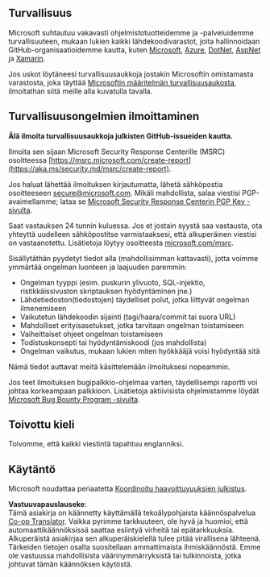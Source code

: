 <!--
CO_OP_TRANSLATOR_METADATA:
{
  "original_hash": "cc205495d4eace1fabcdee963024069f",
  "translation_date": "2025-06-12T11:09:57+00:00",
  "source_file": "SECURITY.md",
  "language_code": "fi"
}
-->
## Turvallisuus

Microsoft suhtautuu vakavasti ohjelmistotuotteidemme ja -palveluidemme turvallisuuteen, mukaan lukien kaikki lähdekoodivarastot, joita hallinnoidaan GitHub-organisaatioidemme kautta, kuten [Microsoft](https://github.com/Microsoft), [Azure](https://github.com/Azure), [DotNet](https://github.com/dotnet), [AspNet](https://github.com/aspnet) ja [Xamarin](https://github.com/xamarin).

Jos uskot löytäneesi turvallisuusaukkoja jostakin Microsoftin omistamasta varastosta, joka täyttää [Microsoftin määritelmän turvallisuusaukosta](https://aka.ms/security.md/definition), ilmoitathan siitä meille alla kuvatulla tavalla.

## Turvallisuusongelmien ilmoittaminen

**Älä ilmoita turvallisuusaukkoja julkisten GitHub-issueiden kautta.**

Ilmoita sen sijaan Microsoft Security Response Centerille (MSRC) osoitteessa [https://msrc.microsoft.com/create-report](https://aka.ms/security.md/msrc/create-report).

Jos haluat lähettää ilmoituksen kirjautumatta, lähetä sähköpostia osoitteeseen [secure@microsoft.com](mailto:secure@microsoft.com). Mikäli mahdollista, salaa viestisi PGP-avaimellamme; lataa se [Microsoft Security Response Centerin PGP Key -sivulta](https://aka.ms/security.md/msrc/pgp).

Saat vastauksen 24 tunnin kuluessa. Jos et jostain syystä saa vastausta, ota yhteyttä uudelleen sähköpostitse varmistaaksesi, että alkuperäinen viestisi on vastaanotettu. Lisätietoja löytyy osoitteesta [microsoft.com/msrc](https://www.microsoft.com/msrc).

Sisällytäthän pyydetyt tiedot alla (mahdollisimman kattavasti), jotta voimme ymmärtää ongelman luonteen ja laajuuden paremmin:

  * Ongelman tyyppi (esim. puskurin ylivuoto, SQL-injektio, ristikkäissivuston skriptauksen hyödyntäminen jne.)
  * Lähdetiedoston(tiedostojen) täydelliset polut, jotka liittyvät ongelman ilmenemiseen
  * Vaikutetun lähdekoodin sijainti (tagi/haara/commit tai suora URL)
  * Mahdolliset erityisasetukset, jotka tarvitaan ongelman toistamiseen
  * Vaiheittaiset ohjeet ongelman toistamiseen
  * Todistuskonsepti tai hyödyntämiskoodi (jos mahdollista)
  * Ongelman vaikutus, mukaan lukien miten hyökkääjä voisi hyödyntää sitä

Nämä tiedot auttavat meitä käsittelemään ilmoituksesi nopeammin.

Jos teet ilmoituksen bugipalkkio-ohjelmaa varten, täydellisempi raportti voi johtaa korkeampaan palkkioon. Lisätietoja aktiivisista ohjelmistamme löydät [Microsoft Bug Bounty Program -sivulta](https://aka.ms/security.md/msrc/bounty).

## Toivottu kieli

Toivomme, että kaikki viestintä tapahtuu englanniksi.

## Käytäntö

Microsoft noudattaa periaatetta [Koordinoitu haavoittuvuuksien julkistus](https://aka.ms/security.md/cvd).

**Vastuuvapauslauseke**:  
Tämä asiakirja on käännetty käyttämällä tekoälypohjaista käännöspalvelua [Co-op Translator](https://github.com/Azure/co-op-translator). Vaikka pyrimme tarkkuuteen, ole hyvä ja huomioi, että automaattikäännöksissä saattaa esiintyä virheitä tai epätarkkuuksia. Alkuperäistä asiakirjaa sen alkuperäiskielellä tulee pitää virallisena lähteenä. Tärkeiden tietojen osalta suositellaan ammattimaista ihmiskäännöstä. Emme ole vastuussa mahdollisista väärinymmärryksistä tai tulkinnoista, jotka johtuvat tämän käännöksen käytöstä.